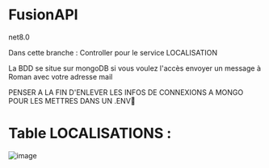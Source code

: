 # FusionAPI

net8.0

Dans cette branche : Controller pour le service LOCALISATION 

La BDD se situe sur mongoDB si vous voulez l'accès envoyer un message à Roman avec votre adresse mail

PENSER A LA FIN D'ENLEVER LES INFOS DE CONNEXIONS A MONGO POUR LES METTRES DANS UN .ENV🚨

# Table LOCALISATIONS :

![image](https://github.com/user-attachments/assets/59465272-89b6-488c-a6db-a77f069d8d1c)



